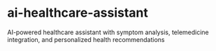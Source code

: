 # ai-healthcare-assistant
AI-powered healthcare assistant with symptom analysis, telemedicine integration, and personalized health recommendations
